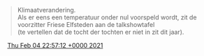 > Klimaatverandering\.   
> Als er eens een temperatuur onder nul voorspeld wordt, zit de voorzitter Friese Elfsteden aan de talkshowtafel  
> \(te vertellen dat de tocht der tochten er niet in zit dit jaar\)\.

<img src="../../media/tweet.ico" width="12" /> [Thu Feb 04 22:57:12 +0000 2021](https://twitter.com/DromerDenker/status/1357463245334990849)
